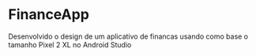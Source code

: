 ﻿# FinanceApp

Desenvolvido o design de um aplicativo de financas usando como base o tamanho Pixel 2 XL no Android Studio
